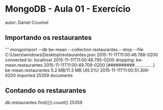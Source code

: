 # MongoDB - Aula 01 - Exercício
autor: Daniel Cruvinel

## Importando os restaurantes

   '''
   mongoimport --db be-mean --collection restaurantes --drop --file C:\Users\windows\Desktop\restaurantes.json
   2015-11-11T11:00:46.788-0200    connected to: localhost
   2015-11-11T11:00:46.795-0200    dropping: be-mean.restaurantes
   2015-11-11T11:00:49.709-0200    [##########...............] be-mean.restaurantes 5.2 MB/11.3 MB (45.5%)
   2015-11-11T11:00:51.309-0200    imported 25359 documents


## Contando os restaurantes

   db.restaurantes.find({}).count()
   25359
